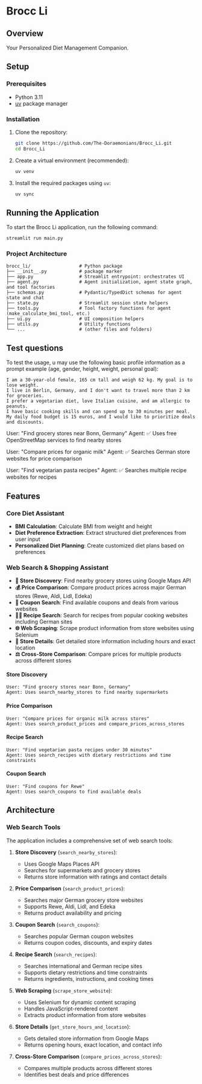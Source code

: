 # Brocc Li

## Overview

Your Personalized Diet Management Companion.

## Setup

### Prerequisites

- Python 3.11
- [uv](https://github.com/astral-sh/uv) package manager

### Installation

1.  Clone the repository:

    ```bash
    git clone https://github.com/The-Doraemonians/Brocc_Li.git
    cd Brocc_Li
    ```

2.  Create a virtual environment (recommended):

    ```bash
    uv venv
    ```

3.  Install the required packages using `uv`:

    ```bash
    uv sync
    ```

## Running the Application

To start the Brocc Li application, run the following command:

```bash
streamlit run main.py
```


### Project Architecture

```
brocc_li/                  # Python package
├── __init__.py            # package marker
├── app.py                 # Streamlit entrypoint: orchestrates UI
├── agent.py               # Agent initialization, agent state graph, and tool factories
├── schemas.py             # Pydantic/TypedDict schemas for agent state and chat
├── state.py               # Streamlit session state helpers
├── tools.py               # Tool factory functions for agent (make_calculate_bmi_tool, etc.)
├── ui.py                  # UI composition helpers
├── utils.py               # Utility functions
└── ...                    # (other files and folders)
```




## Test questions

To test the usage, u may use the following basic profile information as a prompt example (age, gender, height, weight, personal goal):
```
I am a 30-year-old female, 165 cm tall and weigh 62 kg. My goal is to lose weight.
I live in Berlin, Germany, and I don't want to travel more than 2 km for groceries.
I prefer a vegetarian diet, love Italian cuisine, and am allergic to peanuts.
I have basic cooking skills and can spend up to 30 minutes per meal.
My daily food budget is 15 euros, and I would like to prioritize deals and discounts.
```

User: "Find grocery stores near Bonn, Germany"
Agent: ✅ Uses free OpenStreetMap services to find nearby stores

User: "Compare prices for organic milk"
Agent: ✅ Searches German store websites for price comparison

User: "Find vegetarian pasta recipes"
Agent: ✅ Searches multiple recipe websites for recipes




## Features

### Core Diet Assistant
- **BMI Calculation**: Calculate BMI from weight and height
- **Diet Preference Extraction**: Extract structured diet preferences from user input
- **Personalized Diet Planning**: Create customized diet plans based on preferences

### Web Search & Shopping Assistant
- **🏪 Store Discovery**: Find nearby grocery stores using Google Maps API
- **💰 Price Comparison**: Compare product prices across major German stores (Rewe, Aldi, Lidl, Edeka)
- **🎫 Coupon Search**: Find available coupons and deals from various websites
- **👨‍🍳 Recipe Search**: Search for recipes from popular cooking websites including German sites
- **🌐 Web Scraping**: Scrape product information from store websites using Selenium
- **📍 Store Details**: Get detailed store information including hours and exact location
- **⚖️ Cross-Store Comparison**: Compare prices for multiple products across different stores




#### Store Discovery
```
User: "Find grocery stores near Bonn, Germany"
Agent: Uses search_nearby_stores to find nearby supermarkets
```

#### Price Comparison
```
User: "Compare prices for organic milk across stores"
Agent: Uses search_product_prices and compare_prices_across_stores
```

#### Recipe Search
```
User: "Find vegetarian pasta recipes under 30 minutes"
Agent: Uses search_recipes with dietary restrictions and time constraints
```

#### Coupon Search
```
User: "Find coupons for Rewe"
Agent: Uses search_coupons to find available deals
```

## Architecture

### Web Search Tools

The application includes a comprehensive set of web search tools:

1. **Store Discovery** (`search_nearby_stores`):
   - Uses Google Maps Places API
   - Searches for supermarkets and grocery stores
   - Returns store information with ratings and contact details

2. **Price Comparison** (`search_product_prices`):
   - Searches major German grocery store websites
   - Supports Rewe, Aldi, Lidl, and Edeka
   - Returns product availability and pricing

3. **Coupon Search** (`search_coupons`):
   - Searches popular German coupon websites
   - Returns coupon codes, discounts, and expiry dates

4. **Recipe Search** (`search_recipes`):
   - Searches international and German recipe sites
   - Supports dietary restrictions and time constraints
   - Returns ingredients, instructions, and cooking times

5. **Web Scraping** (`scrape_store_website`):
   - Uses Selenium for dynamic content scraping
   - Handles JavaScript-rendered content
   - Extracts product information from store websites

6. **Store Details** (`get_store_hours_and_location`):
   - Gets detailed store information from Google Maps
   - Returns opening hours, exact location, and contact info

7. **Cross-Store Comparison** (`compare_prices_across_stores`):
   - Compares multiple products across different stores
   - Identifies best deals and price differences
